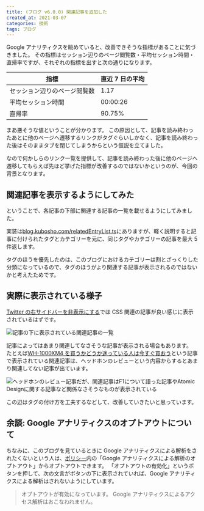 ```yaml
---
title: (ブログ v6.0.0) 関連記事を追加した
created_at: 2021-03-07
categories: 技術
tags: ブログ
---
```


Google アナリティクスを眺めていると、改善できそうな指標があることに気づきました。
その指標はセッション辺りのページ閲覧数・平均セッション時間・直帰率ですが、それぞれの指標を出すと次の通りになります。

| 指標                         | 直近 7 日の平均 |
| ---------------------------- | --------------- |
| セッション辺りのページ閲覧数 | 1.17            |
| 平均セッション時間           | 00:00:26        |
| 直帰率                       | 90.75%          |

まあ悪そうな値ということが分かります。
この原因として、記事を読み終わったあとに他のページへ遷移するリンクがタグぐらいしかなく、記事を読み終わった後はそのままタブを閉じてしまうからという仮説を立てました。

なので何かしらのリンク一覧を提供して、記事を読み終わった後に他のページへ遷移してもらえば先ほど挙げた指標が改善するのではないかというのが、今回の背景となります。

## 関連記事を表示するようにしてみた

ということで、各記事の下部に関連する記事の一覧を載せるようにしてみました。

実装は[blog.kubosho.com/relatedEntryList.ts](https://github.com/kubosho/blog.kubosho.com/blob/master/src/entry/relatedEntryList.ts)にありますが、軽く説明すると記事に付けられたタグとカテゴリーを元に、同じタグやカテゴリーの記事を最大 5 件返します。

タグのほうを優先したのは、このブログにおけるカテゴリーは割とざっくりした分類になっているので、タグのほうがより関連する記事が表示されるのではないかと考えたためです。

## 実際に表示されている様子

[Twitter の右サイドバーを非表示にする](https://blog.kubosho.com/entry/remove-twitter-trend)では CSS 関連の記事が良い感じに表示されているはずです。

![記事の下に表示されている関連記事の一覧](https://res.cloudinary.com/kubosho/image/upload/v1615118739/related_entry_list_f9iwt3.png)

記事によってはあまり関連してなさそうな記事が表示される場合もあります。
たとえば[WH-1000XM4 を買うかどうか迷っている人は今すぐ買おう](https://blog.kubosho.com/entry/wh-1000xm4-review)という記事で表示されている関連記事は、ヘッドホンのレビューという内容からするとあまり関連してない記事が出ています。

![ヘッドホンのレビュー記事だが、関連記事はF1について語った記事やAtomic Designに関する記事など関係なさそうなものが表示されている](https://res.cloudinary.com/kubosho/image/upload/v1615119887/related_entry_list_2_ql6pk6.png)

この辺はタグの付け方を工夫するなどして、改善していきたいと思っています。

## 余談: Google アナリティクスのオプトアウトについて

ちなみに、このブログを見ているときに Google アナリティクスによる解析をされたくないという人は、[ポリシー](https://blog.kubosho.com/policy)内の「Google アナリティクスによる解析のオプトアウト」からオプトアウトできます。
「オプトアウトの有効化」というボタンを押して、次の文言がボタンの下に表示されていれば、Google アナリティクスによる解析はされないようにしています。

> オプトアウトが有効になっています。
> Google アナリティクスによるアクセス解析はおこなわれません。
